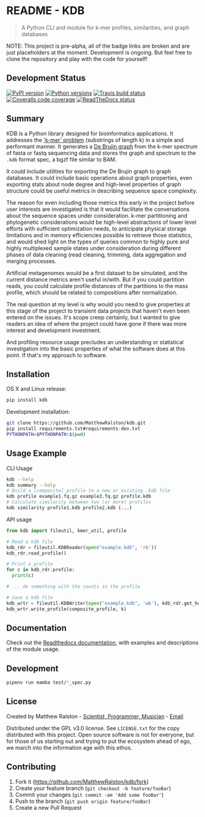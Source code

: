 # README - KDB
> A Python CLI and module for k-mer profiles, similarities, and graph databases

NOTE: This project is pre-alpha, all of the badge links are broken and are just placeholders at the moment. Development is ongoing. But feel free to clone the repository and play with the code for yourself!

## Development Status

[![PyPI version](https://img.shields.io/pypi/v/kdb.svg)][pip]
[![Python versions](https://img.shields.io/pypi/pyversions/kdb.svg)][Pythons]
[![Travis build status](https://travis-ci.com/MatthewRalston/kdb.svg?branch=master)][TravisCI]
[![Coveralls code coverage](https://img.shields.io/coveralls/MatthewRalston/kdb/master.svg)][Coveralls]
[![ReadTheDocs status](https://readthedocs.org/projects/kdb/badge/?version=stable&style=flat)][RTD]


[pip]: https://pypi.org/project/kdb/
[Pythons]: https://pypi.org/project/kdb/
[TravisCI]: https://travis-ci.com/MatthewRalston/kdb
[Coveralls]: https://coveralls.io/r/MatthewRalston/kdb?branch=master
[RTD]: https://kdb.readthedocs.io/en/stable/

## Summary 

KDB is a Python library designed for bioinformatics applications. It addresses the ['k-mer' problem](https://en.wikipedia.org/wiki/K-mer) (substrings of length k) in a simple and performant manner. It generates a [De Brujin graph](https://en.wikipedia.org/wiki/De_Bruijn_graph) from the k-mer spectrum of fasta or fastq sequencing data and stores the graph and spectrum to the `.kdb` format spec, a bgzf file similar to BAM. 

It could include utilities for exporting the De Brujin graph to graph databases. It could include basic operations about graph properties, even exporting stats about node degree and high-level properties of graph structure could be useful metrics in describing sequence space complexity.

The reason for even including those metrics this early in the project before user interests are investigated is that it would facilitate the conversations about the sequence spaces under consideration. k-mer partitioning and phylogenetic considerations would be high-level abstractions of lower level efforts with sufficient optimization needs, to anticipate physical storage limitations and in memory efficiencies possible to retrieve those statistics, and would shed light on the types of queries common to highly pure and highly multiplexed sample states under consideration during different phases of data cleaning (read cleaning, trimming, data aggregation and merging processes. 

Artificial metagenomes would be a first dataset to be simulated, and the current distance metrics aren't useful in/with. But if you could partition reads, you could calculate profile distances of the partitions to the mass profile, which should be related to compositions after normalization.

The real question at my level is why would you need to give properties at this stage of the project to transient data projects that haven't even been entered on the issues. It's scope creep certainly, but I wanted to give readers an idea of where the project could have gone if there was more interest and development investment.

And profiling resource usage precludes an understanding or statistical investigation into the basic properties of what the software does at this point. If that's my approach to software.

## Installation

OS X and Linux release:

```sh
pip install kdb
```

Development installation:

```sh
git clone https://github.com/MatthewRalston/kdb.git
pip install requirements.txt#requirements-dev.txt
PYTHONPATH=$PYTHONPATH:$(pwd)
```

## Usage Example

CLI Usage

```bash
kdb --help
kdb summary --help
# Build a [composite] profile to a new or existing .kdb file
kdb profile example1.fq.gz example2.fq.gz profile.kdb
# Calculate similarity between two (or more) profiles
kdb similarity profile1.kdb profile2.kdb (...)
```

API usage

```python
from kdb import fileutil, kmer_util, profile

# Read a kdb file
kdb_rdr = fileutil.KDBReader(open("example.kdb", 'rb'))
kdb_rdr.read_profile()

# Print a profile
for c in kdb_rdr.profile:
  print(c)

# ... do something with the counts in the profile

# Save a kdb file
kdb_wrtr = fileutil.KDBWriter(open("example.kdb", 'wb'), kdb_rdr.get_header)
kdb_wrtr.write_profile(composite_profile, k)
```

## Documentation

Check out the [Readthedocs documentation](https://kdb.readthedocs.io/en/stable/), with examples and descriptions of the module usage.

## Development

```bash
pipenv run mamba test/*_spec.py
```

## License

Created by Matthew Ralston - [Scientist, Programmer, Musician](http://matthewralston.us) - [Email](mailto:mrals89@gmail.com)

Distributed under the GPL v3.0 license. See `LICENSE.txt` for the copy distributed with this project. Open source software is not for everyone, but for those of us starting out and trying to put the ecosystem ahead of ego, we march into the information age with this ethos.

## Contributing

1. Fork it (<https://github.com/MatthewRalston/kdb/fork>)
2. Create your feature branch (`git checkout -b feature/fooBar`)
3. Commit your changes (`git commit -am 'Add some fooBar'`)
4. Push to the branch (`git push origin feature/fooBar`)
5. Create a new Pull Request

